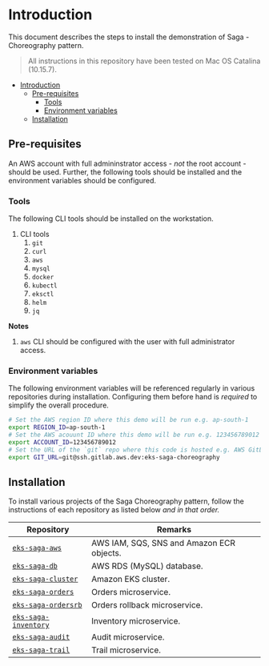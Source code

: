 # Introduction

This document describes the steps to install the demonstration of Saga - Choreography pattern.

> All instructions in this repository have been tested on Mac OS Catalina (10.15.7).

- [Introduction](#introduction)
  - [Pre-requisites](#pre-requisites)
    - [Tools](#tools)
    - [Environment variables](#environment-variables)
  - [Installation](#installation)

## Pre-requisites

An AWS account with full admininstrator access - _not_ the root account - should be used. Further, the following tools should be installed and the environment variables should be configured.

### Tools

The following CLI tools should be installed on the workstation.

1. CLI tools
   1. `git`
   2. `curl`
   3. `aws`
   4. `mysql`
   5. `docker`
   6. `kubectl`
   7. `eksctl`
   8. `helm`
   9. `jq`

**Notes**

1. `aws` CLI should be configured with the user with full administrator access.

### Environment variables

The following environment variables will be referenced regularly in various repositories during installation. Configuring them before hand is _required_ to simplify the overall procedure.

```bash
# Set the AWS region ID where this demo will be run e.g. ap-south-1
export REGION_ID=ap-south-1
# Set the AWS acouunt ID where this demo will be run e.g. 123456789012
export ACCOUNT_ID=123456789012
# Set the URL of the `git` repo where this code is hosted e.g. AWS GitLab
export GIT_URL=git@ssh.gitlab.aws.dev:eks-saga-choreography
```

## Installation

To install various projects of the Saga Choreography pattern, follow the instructions of each repository as listed below _and in that order._

| Repository                                                                              | Remarks                                   |
| --------------------------------------------------------------------------------------- | ----------------------------------------- |
| [`eks-saga-aws`](https://gitlab.aws.dev/eks-saga-choreography/eks-saga-aws)             | AWS IAM, SQS, SNS and Amazon ECR objects. |
| [`eks-saga-db`](https://gitlab.aws.dev/eks-saga-choreography/eks-saga-db)               | AWS RDS (MySQL) database.                 |
| [`eks-saga-cluster`](https://gitlab.aws.dev/eks-saga-choreography/eks-saga-cluster)     | Amazon EKS cluster.                       |
| [`eks-saga-orders`](https://gitlab.aws.dev/eks-saga-choreography/eks-saga-orders)       | Orders microservice.                      |
| [`eks-saga-ordersrb`](https://gitlab.aws.dev/eks-saga-choreography/eks-saga-orders-rb)  | Orders rollback microservice.             |
| [`eks-saga-inventory`](https://gitlab.aws.dev/eks-saga-choreography/eks-saga-inventory) | Inventory microservice.                   |
| [`eks-saga-audit`](https://gitlab.aws.dev/eks-saga-choreography/eks-saga-audit)         | Audit microservice.                       |
| [`eks-saga-trail`](https://gitlab.aws.dev/eks-saga-choreography/eks-saga-trail)         | Trail microservice.                       |
